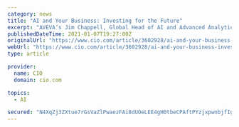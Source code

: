 ```yaml
---
category: news
title: "AI and Your Business: Investing for the Future"
excerpt: "AVEVA’s Jim Chappell, Global Head of AI and Advanced Analytics, describes how smart investments today can set businesses up for better tomorrows."
publishedDateTime: 2021-01-07T19:27:00Z
originalUrl: "https://www.cio.com/article/3602928/ai-and-your-business-investing-for-the-future.html"
webUrl: "https://www.cio.com/article/3602928/ai-and-your-business-investing-for-the-future.html"
type: article

provider:
  name: CIO
  domain: cio.com

topics:
  - AI

secured: "N4XqZj3ZXtue7rGsVaZlPwaezFAi8dUOeLEE4gH0tbeCPAftPYzjxpwnbjfIgVIfjw1+v7BA9rL9mxMPeVR2MjM0THrAh9uRxJpYpAkRFBpSC7e7TqYcqLPzpc+skhwqs7ecQNyTpCMO0C2iLmneFj3A8OZ/dwY4JA8F312+YGts0vmmx4j1GG69ZtDNanzKvH4hhH1MyyBFrjMLiZHWcuXbkIROX41bvyGVnh5+5vUrayYmwPRGVnKWAIlyyXdny4cF9b6wiyJqH+s9bwi06LckbfH+lugnRzVx8NbXkto8e6oMjgRBLNsgj7ITJWmL5oo42GpMyrcEV6l2Djwq2g3jTSCtz36roPL/tCCNJ70=;V7NBKyKewvfA0UVaeY1CBw=="
---
```


